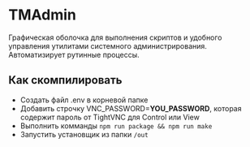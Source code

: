 # TMAdmin
Графическая оболочка для выполнения скриптов и удобного управления утилитами системного администрирования.
Автоматизирует рутинные процессы.

## Как скомпилировать

 - Создать файл .env в корневой папке
 - Добавить строчку VNC_PASSWORD=**YOU_PASSWORD**, которая содержит пароль от TightVNC для Control или View
 - Выполнить комманды  ``` npm run package && npm run make ```
 - Запустить установщик из папки ```/out```